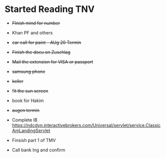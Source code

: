 # Started Reading TNV 
* 	~~FInish mind for number~~
* Khan PF and others
* ~~car call for paint - AUg 20 Termin~~
* ~~Finish the docu on Zuschlag~~
* ~~Mail the extension for VISA or passport~~
* ~~samsung phone~~
* ~~keller~~
* f~~it the sun screen~~
* book for Hakim
* ~~augen termin~~

* Complete IB https://ndcdyn.interactivebrokers.com/Universal/servlet/service.ClassicAmLandingServlet
* Finsish part 1 of TMV
* Call bank Ing and confirm
